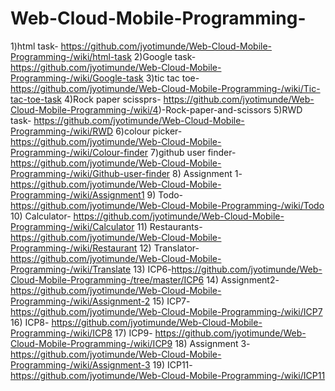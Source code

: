 # Web-Cloud-Mobile-Programming-
 
1)html task- https://github.com/jyotimunde/Web-Cloud-Mobile-Programming-/wiki/html-task
2)Google task-https://github.com/jyotimunde/Web-Cloud-Mobile-Programming-/wiki/Google-task
3)tic tac toe-https://github.com/jyotimunde/Web-Cloud-Mobile-Programming-/wiki/Tic-tac-toe-task
4)Rock paper scissprs- https://github.com/jyotimunde/Web-Cloud-Mobile-Programming-/wiki/4)-Rock-paper-and-scissors
5)RWD task- https://github.com/jyotimunde/Web-Cloud-Mobile-Programming-/wiki/RWD
6)colour picker- https://github.com/jyotimunde/Web-Cloud-Mobile-Programming-/wiki/Colour-finder
7)github user finder- https://github.com/jyotimunde/Web-Cloud-Mobile-Programming-/wiki/Github-user-finder
8) Assignment 1- https://github.com/jyotimunde/Web-Cloud-Mobile-Programming-/wiki/Assignment1
9) Todo- https://github.com/jyotimunde/Web-Cloud-Mobile-Programming-/wiki/Todo
10) Calculator- https://github.com/jyotimunde/Web-Cloud-Mobile-Programming-/wiki/Calculator
11) Restaurants- https://github.com/jyotimunde/Web-Cloud-Mobile-Programming-/wiki/Restaurant
12) Translator- https://github.com/jyotimunde/Web-Cloud-Mobile-Programming-/wiki/Translate
13) ICP6-https://github.com/jyotimunde/Web-Cloud-Mobile-Programming-/tree/master/ICP6
14) Assignment2- https://github.com/jyotimunde/Web-Cloud-Mobile-Programming-/wiki/Assignment-2
15) ICP7- https://github.com/jyotimunde/Web-Cloud-Mobile-Programming-/wiki/ICP7
16) ICP8- https://github.com/jyotimunde/Web-Cloud-Mobile-Programming-/wiki/ICP8
17) ICP9- https://github.com/jyotimunde/Web-Cloud-Mobile-Programming-/wiki/ICP9
18) Assignment 3-https://github.com/jyotimunde/Web-Cloud-Mobile-Programming-/wiki/Assignment-3
19) ICP11- https://github.com/jyotimunde/Web-Cloud-Mobile-Programming-/wiki/ICP11
